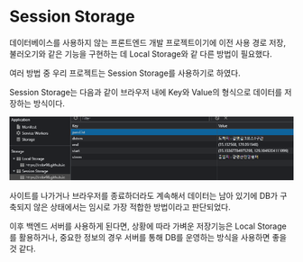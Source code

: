 # Session Storage

데이터베이스를 사용하지 않는 프론트엔드 개발 프로젝트이기에 이전 사용 경로 저장, 불러오기와 같은 기능을 구현하는 데 Local Storage와 같  다른 방법이 필요했다.



여러 방법 중 우리 프로젝트는 Session Storage를 사용하기로 하였다.



&#x20;Session Storage는 다음과 같이 브라우저 내에 Key와 Value의 형식으로 데이터를 저장하는 방식이다.&#x20;

![](<../.gitbook/assets/image (6).png>)

사이트를 나가거나 브라우저를 종료하더라도 계속해서 데이터는 남아 있기에 DB가 구축되지 않은 상태에서는 임시로 가장 적합한 방법이라고 판단되었다.

&#x20;

이후 백엔드 서버를 사용하게 된다면, 상황에 따라 가벼운 저장기능은 Local Storage를 활용하거나, 중요한 정보의 경우 서버를 통해 DB를 운영하는 방식을 사용하면 좋을 것 같다.

